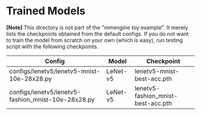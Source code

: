 # Trained Models

**[Note]** This directory is not part of the "mmengine toy example". It merely lists the checkpoints obtained from the default configs. If you do not want to train the model from scratch on your own (which is easy), run testing script with the following checkpoints.

| Config                                             | Model    | Checkpoint                         |
| -------------------------------------------------- | -------- | ---------------------------------- |
| configs/lenetv5/lenetv5-mnist-10e-28x28.py         | LeNet-v5 | lenetv5-mnist-best-acc.pth         |
| configs/lenetv5/lenetv5-fashion_mnist-10e-28x28.py | LeNet-v5 | lenetv5-fashion_mnist-best-acc.pth |
